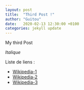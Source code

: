 ```yaml
---
layout: post
title:  "Third Post !"
author: "Guitou"
date:   2020-02-13 12:30:00 +0100
categories: jekyll update
---
```

My third Post

*Italique*

Liste de liens :

- [Wikipedia-1](https://fr.wikipedia.org/wiki/Docteur_Jekyll_et_M._Hyde)
- [Wikipedia-2](https://fr.wikipedia.org/wiki/L%27%C3%89trange_Cas_du_docteur_Jekyll_et_de_M._Hyde)
- [Wikipedia-3](https://en.wikipedia.org/wiki/Strange_Case_of_Dr_Jekyll_and_Mr_Hyde)

[jekyll-docs]: https://jekyllrb.com/docs/home
[jekyll-gh]:   https://github.com/jekyll/jekyll
[jekyll-talk]: https://talk.jekyllrb.com/
